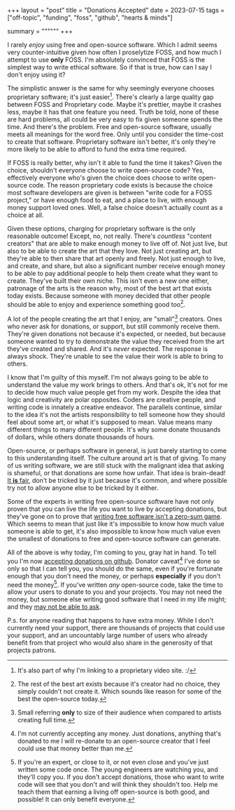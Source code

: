 +++
layout = "post"
title = "Donations Accepted"
date = 2023-07-15
tags = ["off-topic", "funding", "foss", "github", "hearts & minds"]

summary = """"""
+++

I rarely *enjoy* using free and open-source software. Which I admit seems very
counter-intuitive given how often I proselytize FOSS, and how much I attempt to
use **only** FOSS. I'm absolutely convinced that FOSS is the simplest way to
write ethical software. So if that is true, how can I say I don't enjoy using 
it?

The simplistic answer is the same for why seemingly everyone chooses proprietary
software; it's just easier[^yt]. There's clearly a large quality gap between
FOSS and Proprietary code. Maybe it's prettier, maybe it crashes less, maybe it
has that one feature you need. Truth be told, none of these are hard problems,
all could be very easy to fix given someone spends the time. And there's the
problem. Free and open-source software, usually meets all meanings for the word
free. Only until you consider the time-cost to create that software. Proprietary
software isn't better, it's only they're more likely to be able to afford to
fund the extra time required. 

[^yt]: It's also part of why I'm linking to a proprietary video site. :/

If FOSS is really better, why isn't it able to fund the time it takes? Given the
choice, shouldn't everyone choose to write open-source code? Yes, effectively
everyone who's given the choice does choose to write open-source code. The
reason proprietary code exists is because the choice most software developers
are given is between "write code for a FOSS project," or have enough food to
eat, and a place to live, with enough money support loved ones. Well, a false
choice doesn't actually count as a choice at all.

Given these options, charging for proprietary software is the only reasonable
outcome! Except, no, not really. There's *countless* "content creators" that are
able to make enough money to live off of. Not just live, but also to be able to
create the art that they love. Not just creating art, but they're able to then
share that art openly and freely. Not just enough to live, and create, and
share, but also a significant number receive enough money to be able to pay
additional people to help them create what they want to create. They've built
their own niche. This isn't even a new one either, patronage of the arts is the
reason why, most of the best art that exists today exists. Because someone with
money decided that other people should be able to enjoy and experience something
good too[^the rest].

[^the rest]: The rest of the best art exists because it's creator had no choice,
    they simply couldn't not create it. Which sounds like reason for some of the
    best the open-source today.

A lot of the people creating the art that I enjoy, are "small"[^small] creators.
Ones who never ask for donations, or support, but still commonly receive them.
They're given donations not because it's expected, or needed, but because
someone wanted to try to demonstrate the value they received from the art
they've created and shared. And it's *never* expected. The response is always
shock. They're unable to see the value their work is able to bring to others.

[^small]: Small referring **only** to size of their audience when compared to
    artists creating full time.

I know that I'm guilty of this myself. I'm not always going to be able to
understand the value my work brings to others. And that's ok, It's not for me to
decide how much value people get from my work. Despite the idea that logic and
creativity are polar opposites. Coders are creative people, and writing code is
innately a creative endeavor. The parallels continue, similar to the idea it's
not the artists responsibility to tell someone how they should feel about some
art, or what it's supposed to mean. Value means many different things to many
different people. It's why some donate thousands of dollars, while others
donate thousands of hours. 

Open-source, or perhaps software in general, is just barely starting to come to
this understanding itself. The culture around art is that of giving. To many of
us writing software, we are still stuck with the malignant idea that asking is
shameful, or that donations are some how unfair. That idea is brain-dead! [It
**is** fair](https://www.youtube.com/watch?v=xMj_P_6H69g), don't be tricked by
it just because it's common, and where possible try not to allow anyone else to
be tricked by it either. 

Some of the experts in writing free open-source software have not only proven
that you can live the life you want to live by accepting donations, but they've
gone on to prove that [writing free software isn't a zero-sum
game](https://andrewkelley.me/post/why-donating-to-musl-libc-project.html).
Which seems to mean that just like it's impossible to know how much value
someone is able to get, it's also impossible to know how much value even the
smallest of donations to free and open-source software can generate.

All of the above is why today, I'm coming to you, gray hat in hand. To tell you
I'm now [accepting donations on github](https://github.com/GrayHatter). Donator
caveat[^caveat] I've done so only so that I can tell you, you should do the
same, even if you're fortunate enough that you don't need the money, or perhaps
**especially** if you don't need the money[^experts]. If you've written *any*
open-source code, take the time to allow your users to donate to you and your
projects. You may not need the money, but someone else writing good software
that I need in my life might; and they [may not be able to
ask](https://youtu.be/xMj_P_6H69g?t=402). 


[^caveat]: I'm not currently accepting any money. Just donations, anything
    that's donated to me I will re-donate to an open-source creator that I feel
    could use that money better than me.

[^experts]: If you're an expert, or close to it, or not even close and you've just
    written some code once. The young engineers are watching you, and they'll
    copy you. If you don't accept donations, those who want to write code will
    see that you don't and will think they shouldn't too. Help me teach them
    that earning a living off open-source is both good, and possible! It can
    only benefit everyone.

P.s. for anyone reading that happens to have extra money. While I don't
currently need your support, there are thousands of projects that could use your
support, and an uncountably large number of users who already benefit from that
project who would also share in the generosity of that projects patrons.

